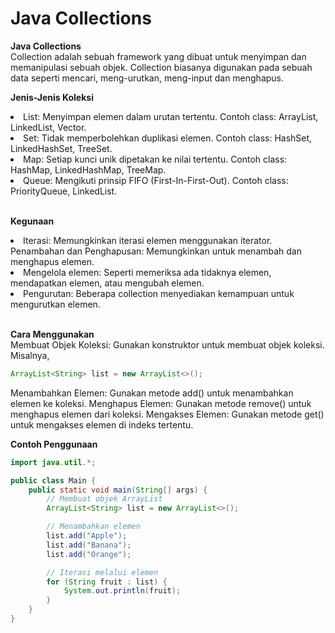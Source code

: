 # Java Collections

**Java Collections** <br/>
Collection adalah sebuah framework yang dibuat untuk menyimpan dan memanipulasi sebuah objek. Collection biasanya digunakan pada sebuah data seperti mencari, meng-urutkan, meng-input dan menghapus.

**Jenis-Jenis Koleksi**

<li> List: Menyimpan elemen dalam urutan tertentu. Contoh class: ArrayList, LinkedList, Vector. <br/>
<li> Set: Tidak memperbolehkan duplikasi elemen. Contoh class: HashSet, LinkedHashSet, TreeSet. <br/>
<li> Map: Setiap kunci unik dipetakan ke nilai tertentu. Contoh class: HashMap, LinkedHashMap, TreeMap. <br/>
<li> Queue: Mengikuti prinsip FIFO (First-In-First-Out). Contoh class: PriorityQueue, LinkedList. <br/>
<br/>

**Kegunaan** <br/>

<li> Iterasi: Memungkinkan iterasi elemen menggunakan iterator.
Penambahan dan Penghapusan: Memungkinkan untuk menambah dan menghapus elemen. <br/>
<li> Mengelola elemen: Seperti memeriksa ada tidaknya elemen, mendapatkan elemen, atau mengubah elemen. <br/>
<li> Pengurutan: Beberapa collection menyediakan kemampuan untuk mengurutkan elemen. <br/>

<br/>

**Cara Menggunakan** <br/>
Membuat Objek Koleksi: Gunakan konstruktor untuk membuat objek koleksi. Misalnya,

```java
ArrayList<String> list = new ArrayList<>();
```

Menambahkan Elemen: Gunakan metode add() untuk menambahkan elemen ke koleksi.
Menghapus Elemen: Gunakan metode remove() untuk menghapus elemen dari koleksi.
Mengakses Elemen: Gunakan metode get() untuk mengakses elemen di indeks tertentu. <br/>

**Contoh Penggunaan** <br/>

```java
import java.util.*;

public class Main {
    public static void main(String[] args) {
        // Membuat objek ArrayList
        ArrayList<String> list = new ArrayList<>();

        // Menambahkan elemen
        list.add("Apple");
        list.add("Banana");
        list.add("Orange");

        // Iterasi melalui elemen
        for (String fruit : list) {
            System.out.println(fruit);
        }
    }
}
```

